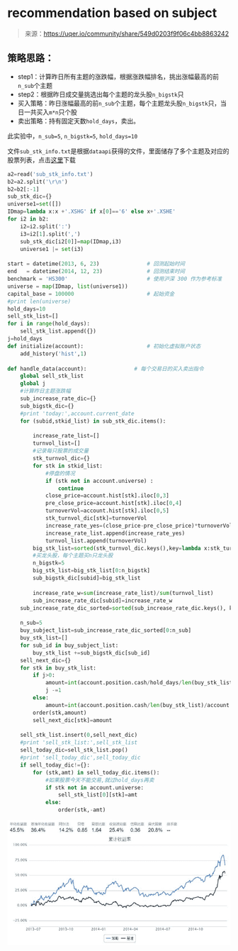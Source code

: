 

# recommendation based on subject

> 来源：https://uqer.io/community/share/549d0203f9f06c4bb8863242

## 策略思路：

+ step1：计算昨日所有主题的涨跌幅，根据涨跌幅排名，挑出涨幅最高的前`n_sub`个主题
+ step2：根据昨日成交量挑选出每个主题的龙头股`n_bigstk`只
+ 买入策略：昨日涨幅最高的前`n_sub`个主题，每个主题龙头股`n_bigstk`只，当日一共买入`m*n`只个股
+ 卖出策略：持有固定天数`hold_days`，卖出。

此实验中，`n_sub=5`, `n_bigstk=5`, `hold_days=10`

文件`sub_stk_info.txt`是根据`dataapi`获得的文件，里面储存了多个主题及对应的股票列表，点击[这里](https://app.yinxiang.com/shard/s52/sh/cfee1210-3b74-4fdf-b7d1-9806815dc1cb/9f232abc1f0ac12c583528ba73d0a7b6)下载

```py
a2=read('sub_stk_info.txt')
b2=a2.split('\r\n')
b2=b2[:-1]
sub_stk_dic={}
universe1=set([])
IDmap=lambda x:x +'.XSHG' if x[0]=='6' else x+'.XSHE'
for i2 in b2:
    i2=i2.split(':')
    i3=i2[1].split(',')
    sub_stk_dic[i2[0]]=map(IDmap,i3)
    universe1 |= set(i3)

start = datetime(2013, 6, 23)				# 回测起始时间
end   = datetime(2014, 12, 23)				# 回测结束时间
benchmark = 'HS300'							# 使用沪深 300 作为参考标准
universe = map(IDmap, list(universe1))
capital_base = 100000                       # 起始资金
#print len(universe)
hold_days=10
sell_stk_list=[]
for i in range(hold_days):
    sell_stk_list.append({})
j=hold_days
def initialize(account):					# 初始化虚拟账户状态
    add_history('hist',1)

def handle_data(account):				# 每个交易日的买入卖出指令
    global sell_stk_list
    global j
    #计算昨日主题涨跌幅
    sub_increase_rate_dic={}
    sub_bigstk_dic={}
    #print 'today:',account.current_date
    for (subid,stkid_list) in sub_stk_dic.items():

        increase_rate_list=[]
        turnvol_list=[]
        #记录每只股票的成交量
        stk_turnvol_dic={}
        for stk in stkid_list:
            #停盘的情况
            if (stk not in account.universe) :
                continue                
            close_price=account.hist[stk].iloc[0,3]
            pre_close_price=account.hist[stk].iloc[0,4]
            turnoverVol=account.hist[stk].iloc[0,5]
            stk_turnvol_dic[stk]=turnoverVol
            increase_rate_yes=(close_price-pre_close_price)*turnoverVol/pre_close_price
            increase_rate_list.append(increase_rate_yes)
            turnvol_list.append(turnoverVol)
        big_stk_list=sorted(stk_turnvol_dic.keys(),key=lambda x:stk_turnvol_dic[x], reverse=True)
        #买龙头股，每个主题买n只龙头股
        n_bigstk=5
        big_stk_list=big_stk_list[0:n_bigstk]
        sub_bigstk_dic[subid]=big_stk_list

        increase_rate_w=sum(increase_rate_list)/sum(turnvol_list)
        sub_increase_rate_dic[subid]=increase_rate_w
    sub_increase_rate_dic_sorted=sorted(sub_increase_rate_dic.keys(), key = lambda x:sub_increase_rate_dic[x], reverse = True)

    n_sub=5
    buy_subject_list=sub_increase_rate_dic_sorted[0:n_sub]
    buy_stk_list=[]
    for sub_id in buy_subject_list:        
        buy_stk_list +=sub_bigstk_dic[sub_id]
    sell_next_dic={}
    for stk in buy_stk_list:
        if j>0:
            amount=int(account.position.cash/hold_days/len(buy_stk_list)/account.hist[stk].iloc[0,3])
            j -=1
        else:
            amount=int(account.position.cash/len(buy_stk_list)/account.hist[stk].iloc[0,3])
        order(stk,amount)
        sell_next_dic[stk]=amount
    
    sell_stk_list.insert(0,sell_next_dic)
    #print 'sell_stk_list:',sell_stk_list
    sell_today_dic=sell_stk_list.pop()
    #print 'sell_today_dic',sell_today_dic
    if sell_today_dic!={}:
        for (stk,amt) in sell_today_dic.items():
            #如果股票今天不能交易,就过hold_days再卖
            if stk not in account.universe:
                sell_stk_list[0][stk]=amt
            else:
                order(stk,-amt)
```

![](img/20160730165925.jpg)

